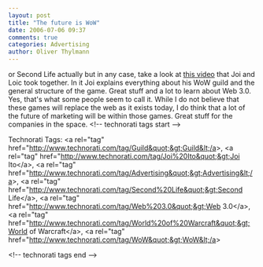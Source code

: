 ```yaml
---
layout: post
title: "The future is WoW"
date: 2006-07-06 09:37
comments: true
categories: Advertising
author: Oliver Thylmann
---
```










or Second Life actually but in any case, take a look at [this video](http://www.loiclemeur.com/english/2006/06/joi_ito_a_podca.html) that Joi and Loic took together. In it Joi explains everything about his WoW guild and the general structure of the game. Great stuff and a lot to learn about Web 3.0. Yes, that's what some people seem to call it. While I do not believe that these games will replace the web as it exists today, I do think that a lot of the future of marketing will be within those games. Great stuff for the companies in the space.
&lt;!-- technorati tags start --&gt;

Technorati Tags: &lt;a rel=&quot;tag&quot; href=&quot;http://www.technorati.com/tag/Guild&quot;&gt;Guild&lt;/a&gt;, &lt;a rel=&quot;tag&quot; href=&quot;http://www.technorati.com/tag/Joi%20Ito&quot;&gt;Joi Ito&lt;/a&gt;, &lt;a rel=&quot;tag&quot; href=&quot;http://www.technorati.com/tag/Advertising&quot;&gt;Advertising&lt;/a&gt;, &lt;a rel=&quot;tag&quot; href=&quot;http://www.technorati.com/tag/Second%20Life&quot;&gt;Second Life&lt;/a&gt;, &lt;a rel=&quot;tag&quot; href=&quot;http://www.technorati.com/tag/Web%203.0&quot;&gt;Web 3.0&lt;/a&gt;, &lt;a rel=&quot;tag&quot; href=&quot;http://www.technorati.com/tag/World%20of%20Warcraft&quot;&gt;World of Warcraft&lt;/a&gt;, &lt;a rel=&quot;tag&quot; href=&quot;http://www.technorati.com/tag/WoW&quot;&gt;WoW&lt;/a&gt;

&lt;!-- technorati tags end --&gt;


